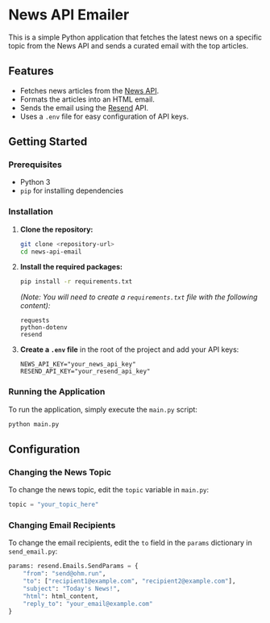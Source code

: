 # News API Emailer

This is a simple Python application that fetches the latest news on a specific topic from the News API and sends a curated email with the top articles.

## Features

*   Fetches news articles from the [News API](https://newsapi.org/).
*   Formats the articles into an HTML email.
*   Sends the email using the [Resend](https://resend.com/) API.
*   Uses a `.env` file for easy configuration of API keys.

## Getting Started

### Prerequisites

*   Python 3
*   `pip` for installing dependencies

### Installation

1.  **Clone the repository:**
    ```bash
    git clone <repository-url>
    cd news-api-email
    ```

2.  **Install the required packages:**
    ```bash
    pip install -r requirements.txt
    ```
    *(Note: You will need to create a `requirements.txt` file with the following content):*
    ```
    requests
    python-dotenv
    resend
    ```

3.  **Create a `.env` file** in the root of the project and add your API keys:
    ```
    NEWS_API_KEY="your_news_api_key"
    RESEND_API_KEY="your_resend_api_key"
    ```

### Running the Application

To run the application, simply execute the `main.py` script:

```bash
python main.py
```

## Configuration

### Changing the News Topic

To change the news topic, edit the `topic` variable in `main.py`:

```python
topic = "your_topic_here"
```

### Changing Email Recipients

To change the email recipients, edit the `to` field in the `params` dictionary in `send_email.py`:

```python
params: resend.Emails.SendParams = {
    "from": "send@ohm.run",
    "to": ["recipient1@example.com", "recipient2@example.com"],
    "subject": "Today's News!",
    "html": html_content,
    "reply_to": "your_email@example.com"
}
```
